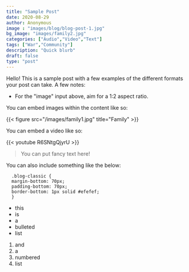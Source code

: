 ```yaml
---
title: "Sample Post"
date: 2020-08-29
author: Anonymous
image : "images/blog/blog-post-1.jpg"
bg_image: "images/family2.jpg"
categories: ["Audio","Video","Text"] 
tags: ["War","Community"]
description: "Quick blurb"
draft: false
type: "post"
---
```



Hello! This is a sample post with a few examples of the different formats your post can take. A few notes:  </p>

* For the "image" input above, aim for a 1:2 aspect ratio.

You can embed images within the content like so: 

{{< figure src="/images/family1.jpg" title="Family" >}}

You can embed a video like so: 

{{< youtube R6SNtgQjyrU >}}

> You can put fancy text here! 

You can also include something like the below: </p>

```
  .blog-classic {
  margin-bottom: 70px;
  padding-bottom: 70px;
  border-bottom: 1px solid #efefef;
  }
```


* this
* is
* a 
* bulleted
* list

1. and
2. a 
3. numbered
4. list